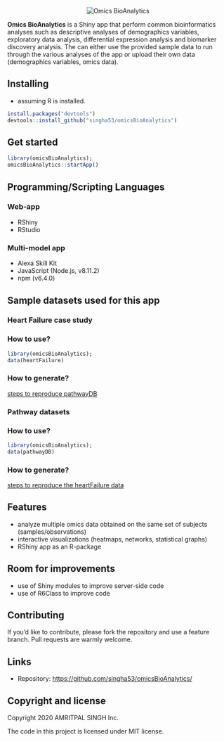 
<p align="center">

<img src="https://github.com/singha53/omicsBioAnalytics/blob/master/inst/extdata/figures/logo.png" width={400} alt="Omics BioAnalytics" />

</p>

**Omics BioAnalytics** is a Shiny app that perform common bioinformatics
analyses such as descriptive analyses of demographics variables,
exploratory data analysis, differential expression analysis and
biomarker discovery analysis. The can either use the provided sample
data to run through the various analyses of the app or upload their own
data (demographics variables, omics data).

## Installing

  - assuming R is installed.

<!-- end list -->

``` r
install.packages("devtools")
devtools::install_github("singha53/omicsBioAnalytics")
```

## Get started

``` r
library(omicsBioAnalytics);
omicsBioAnalytics::startApp()
```

## Programming/Scripting Languages

### Web-app

  - RShiny
  - RStudio

### Multi-model app

  - Alexa Skill Kit
  - JavaScript (Node.js, v8.11.2)
  - npm (v6.4.0)

## Sample datasets used for this app

### Heart Failure case study

### How to use?

``` r
library(omicsBioAnalytics);
data(heartFailure)
```

### How to generate?

[steps to reproduce
pathwayDB](https://github.com/singha53/omicsBioAnalytics/blob/master/inst/extdata/caseStudy/caseStudyData.md)

### Pathway datasets

### How to use?

``` r
library(omicsBioAnalytics);
data(pathwayDB)
```

### How to generate?

[steps to reproduce the heartFailure
data](https://github.com/singha53/omicsBioAnalytics/blob/master/inst/extdata/pathwayDB/pathways.md)

## Features

  - analyze multiple omics data obtained on the same set of subjects
    (samples/observations)
  - interactive visualizations (heatmaps, networks, statistical graphs)
  - RShiny app as an R-package

## Room for improvements

  - use of Shiny modules to improve server-side code
  - use of R6Class to improve code

## Contributing

If you’d like to contribute, please fork the repository and use a
feature branch. Pull requests are warmly welcome.

## Links

  - Repository: <https://github.com/singha53/omicsBioAnalytics/>

## Copyright and license

Copyright 2020 AMRITPAL SINGH Inc.

The code in this project is licensed under MIT license.
